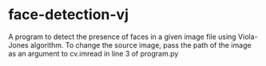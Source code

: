 # face-detection-vj
A program to detect the presence of faces in a given image file using Viola-Jones algorithm.
To change the source image, pass the path of the image as an argument to cv.imread in line 3 of program.py
